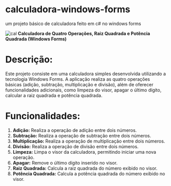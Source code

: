 # calculadora-windows-forms
um projeto básico de calculadora feito em c# no windows forms

![cal](https://github.com/Arthur-byte-code/calculadora-windows-forms/assets/152222113/38366c67-e18d-4eeb-a6da-de0000abcb03)
**Calculadora de Quatro Operações, Raiz Quadrada e Potência Quadrada (Windows Forms)**

# Descrição:
Este projeto consiste em uma calculadora simples desenvolvida utilizando a tecnologia Windows Forms. A aplicação realiza as quatro operações básicas (adição, subtração, multiplicação e divisão), além de oferecer funcionalidades adicionais, como limpeza do visor, apagar o último dígito, calcular a raiz quadrada e potência quadrada.

# Funcionalidades:
1. **Adição:** Realiza a operação de adição entre dois números.
2. **Subtração:** Realiza a operação de subtração entre dois números.
3. **Multiplicação:** Realiza a operação de multiplicação entre dois números.
4. **Divisão:** Realiza a operação de divisão entre dois números.
5. **Limpeza:** Limpa o visor da calculadora, permitindo iniciar uma nova operação.
6. **Apagar:** Remove o último dígito inserido no visor.
7. **Raiz Quadrada:** Calcula a raiz quadrada do número exibido no visor.
8. **Potência Quadrada:** Calcula a potência quadrada do número exibido no visor.




